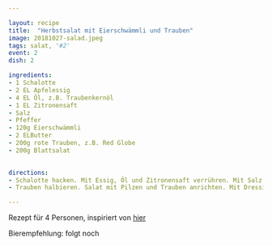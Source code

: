 ```yaml
---

layout: recipe
title:  "Herbstsalat mit Eierschwämmli und Trauben"
image: 20181027-salad.jpeg
tags: salat, '#2'
event: 2
dish: 2

ingredients:
- 1 Schalotte
- 2 EL Apfelessig
- 4 EL Öl, z.B. Traubenkernöl
- 1 EL Zitronensaft
- Salz
- Pfeffer
- 120g Eierschwämmli
- 2 ELButter
- 200g rote Trauben, z.B. Red Globe
- 200g Blattsalat 

 
directions:
- Schalotte hacken. Mit Essig, Öl und Zitronensaft verrühren. Mit Salz und Pfeffer abschmecken. Pilze rüsten und je nach Grösse halbieren. Butter in einer Bratpfanne erhitzen. Pilze dazugeben und bei mittlerer Hitze ca. 2 Minuten braten. Mit Salz und Pfeffer abschmecken.
- Trauben halbieren. Salat mit Pilzen und Trauben anrichten. Mit Dressing beträufeln.

---
```


Rezept für 4 Personen, inspiriert von [hier](https://migusto.migros.ch/de/rezepte/herbstsalat-mit-eierschwaemmli-und-trauben)

Bierempfehlung: folgt noch
